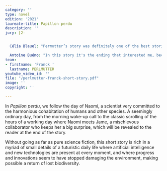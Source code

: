 ```yaml
---
category: ''
type: novel
edition: '2021'
laureate-title: Papillon perdu
description: ''
jury: |2-


  Célia Blauel: "Permutter’s story was definitely one of the best stories I had to read. Because for many years now we have been looking for transition stories, but most of the time it’s kind of technocratic, showing us a world. And this story shows us first a character, someone we really want to know, you want to know what is going to happen to this person, to this woman, and to follow her. So for once the character is the main object, but at the same time it gives us all the landscape of transition, talking about climate change and all the implication it has and will have on our lives. So that was interesting because you’re living directly in the world because you believe in the character. Then another thing that I really liked is that it was asking a lot of questions. Because in this future which is the setting the woman is in, one has the positive aspects but also the complex ones, like the AI issue, which you feel is a way to be better in the future, but also puts a lot of interrogations on the way we are going to live. And in the end I loved the idea that, in addition to the climate issue, we have a big focus on biodiversity, which is not so much addressed right now, but it’s a big issue we have to consider. So really character, background of transition, biodiversity and complex questions, these are all the elements that I really liked in that story, and obviously it is taking us into a really positive vision of the future and I really hope that we will live in that future all together."

  Antoine Buéno: "In this story it's the ending that interested me, because something happens at the end, and it's a bit of a surprise for the reader. This is also a quality that one can like to find in a short story."
team:
- firstname: 'Franck '
  lastname: PERLMUTTER
youtube_video_id: ''
file: "/perlmutter-franck-short-story.pdf"
image: ''
copyright: ''

---
```

In _Papillon perdu_, we follow the day of Naomi, a scientist very committed to the harmonious cohabitation of humans and other species. A seemingly ordinary day, from the morning wake-up call to the classic scrolling of the hours of a working day where Naomi meets Jame, a mischievous collaborator who keeps her a big surprise, which will be revealed to the reader at the end of the story. 

Without going as far as pure science fiction, this short story is rich in a myriad of small details of a futuristic daily life where artificial intelligence and new technologies are present at every moment, and where progress and innovations seem to have stopped damaging the environment, making possible a return of lost biodiversity.